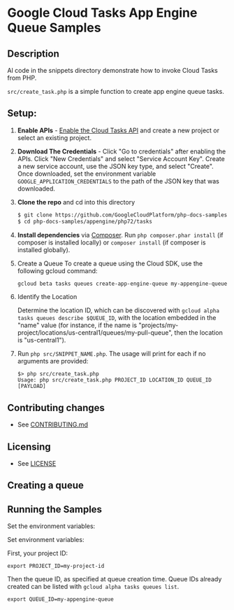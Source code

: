 # Google Cloud Tasks App Engine Queue Samples

## Description

Al code in the snippets directory demonstrate how to invoke Cloud Tasks from PHP.

`src/create_task.php` is a simple function to create app engine queue tasks.

## Setup:

1.  **Enable APIs** - [Enable the Cloud Tasks API](https://console.cloud.google.com/flows/enableapi?apiid=cloudtasks)
    and create a new project or select an existing project.
2.  **Download The Credentials** - Click "Go to credentials" after enabling the APIs. Click "New Credentials"
    and select "Service Account Key". Create a new service account, use the JSON key type, and
    select "Create". Once downloaded, set the environment variable `GOOGLE_APPLICATION_CREDENTIALS`
    to the path of the JSON key that was downloaded.
3.  **Clone the repo** and cd into this directory

    ```sh
    $ git clone https://github.com/GoogleCloudPlatform/php-docs-samples
    $ cd php-docs-samples/appengine/php72/tasks
    ```
4.  **Install dependencies** via [Composer](http://getcomposer.org/doc/00-intro.md).
    Run `php composer.phar install` (if composer is installed locally) or `composer install`
    (if composer is installed globally).

5.  Create a Queue
    To create a queue using the Cloud SDK, use the following gcloud command:
    ```sh
    gcloud beta tasks queues create-app-engine-queue my-appengine-queue
    ```
6.  Identify the Location

    Determine the location ID, which can be discovered with
    `gcloud alpha tasks queues describe $QUEUE_ID`, with the location embedded in
    the "name" value (for instance, if the name is
    "projects/my-project/locations/us-central1/queues/my-pull-queue", then the
    location is "us-central1").

7. Run `php src/SNIPPET_NAME.php`. The usage will print for each if no arguments are provided:

    ```
    $> php src/create_task.php
    Usage: php src/create_task.php PROJECT_ID LOCATION_ID QUEUE_ID [PAYLOAD]
    ```

## Contributing changes

* See [CONTRIBUTING.md](../../CONTRIBUTING.md)

## Licensing

* See [LICENSE](../../LICENSE)




## Creating a queue


## Running the Samples

Set the environment variables:

Set environment variables:

First, your project ID:

    export PROJECT_ID=my-project-id

Then the queue ID, as specified at queue creation time. Queue IDs already
created can be listed with `gcloud alpha tasks queues list`.

    export QUEUE_ID=my-appengine-queue

